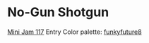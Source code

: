# No-Gun Shotgun
[Mini Jam 117](https://itch.io/jam/mini-jam-117-ghosts) Entry
Color palette: [funkyfuture8](https://lospec.com/palette-list/funkyfuture-8)
